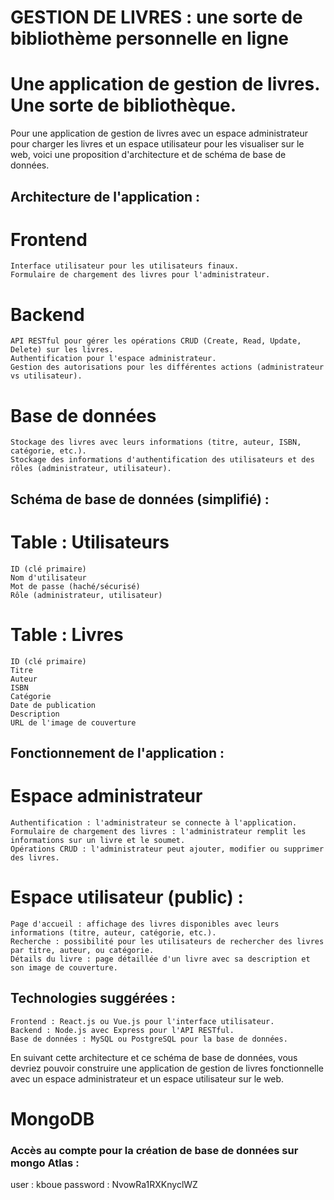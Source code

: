 # GESTION DE LIVRES : une sorte de bibliothème personnelle en ligne

# Une application de gestion de livres. Une sorte de bibliothèque.

Pour une application de gestion de livres avec un espace administrateur pour charger les livres et un espace utilisateur pour les visualiser sur le web, voici une proposition d'architecture et de schéma de base de données.

## Architecture de l'application :
# Frontend
    Interface utilisateur pour les utilisateurs finaux.
    Formulaire de chargement des livres pour l'administrateur.

# Backend
    API RESTful pour gérer les opérations CRUD (Create, Read, Update, Delete) sur les livres.
    Authentification pour l'espace administrateur.
    Gestion des autorisations pour les différentes actions (administrateur vs utilisateur).

# Base de données
    Stockage des livres avec leurs informations (titre, auteur, ISBN, catégorie, etc.).
    Stockage des informations d'authentification des utilisateurs et des rôles (administrateur, utilisateur).

## Schéma de base de données (simplifié) :
# Table : Utilisateurs
    ID (clé primaire)
    Nom d'utilisateur
    Mot de passe (haché/sécurisé)
    Rôle (administrateur, utilisateur)

# Table : Livres
    ID (clé primaire)
    Titre
    Auteur
    ISBN
    Catégorie
    Date de publication
    Description
    URL de l'image de couverture

## Fonctionnement de l'application :
# Espace administrateur
    Authentification : l'administrateur se connecte à l'application.
    Formulaire de chargement des livres : l'administrateur remplit les informations sur un livre et le soumet.
    Opérations CRUD : l'administrateur peut ajouter, modifier ou supprimer des livres.
    
# Espace utilisateur (public) :

    Page d'accueil : affichage des livres disponibles avec leurs informations (titre, auteur, catégorie, etc.).
    Recherche : possibilité pour les utilisateurs de rechercher des livres par titre, auteur, ou catégorie.
    Détails du livre : page détaillée d'un livre avec sa description et son image de couverture.

## Technologies suggérées :
    Frontend : React.js ou Vue.js pour l'interface utilisateur.
    Backend : Node.js avec Express pour l'API RESTful.
    Base de données : MySQL ou PostgreSQL pour la base de données.

En suivant cette architecture et ce schéma de base de données, vous devriez pouvoir construire une application de gestion de livres fonctionnelle avec un espace administrateur et un espace utilisateur sur le web.

# MongoDB
### Accès au compte pour la création de base de données sur mongo Atlas : 
user : kboue
password : NvowRa1RXKnyclWZ
